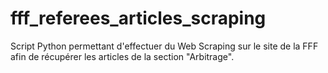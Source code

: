 # fff_referees_articles_scraping
Script Python permettant d'effectuer du Web Scraping sur le site de la FFF afin de récupérer les articles de la section "Arbitrage". 
